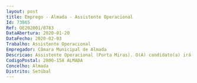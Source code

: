 ```yaml
--- 
layout: post
title: Emprego - Almada - Assistente Operacional
Id: 73865
Ref: OE202001/0783
DataAbertura: 2020-01-20
DataFecho: 2020-02-03
Trabalho: Assistente Operacional
Empregador: Câmara Municipal de Almada
Descricao: Assistente Operacional (Porta Miras). O(A) candidato(a) irá desempenhar as seguintes atividades • Fixar e posicionar alvos topográficos, nos levantamentos topográficos • Auxilio ao topógrafo na execução de levantamentos topográficos, na recolha de dados pontos de referência no terreno e na passagem da informação recolhida, para elementos gráficos • Transporte e manutenção de todo o material e equipamentos topográficos • Limpeza dos instrumentos de observação e medição.
CodigoPostal: 2800-158 ALMADA
Concelho: Almada
Distrito: Setúbal
--- 
```

